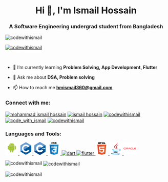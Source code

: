 <h1 align="center">Hi 👋, I'm Ismail Hossain</h1>
<h3 align="center">A Software Engineering undergrad student from Bangladesh</h3>

<p align="left"> <img src="https://komarev.com/ghpvc/?username=codewithismail&label=Profile%20views&color=0e75b6&style=flat" alt="codewithismail" /> </p>

<p align="left"> <a href="https://github.com/ryo-ma/github-profile-trophy"><img src="https://github-profile-trophy.vercel.app/?username=codewithismail" alt="codewithismail" /></a> </p>

<p align="left"> <a href="https://twitter.com/" target="blank"><img src="https://img.shields.io/twitter/follow/?logo=twitter&style=for-the-badge" alt="" /></a> </p>

- 🌱 I’m currently learning **Problem Solving, App Development, Flutter**

- 💬 Ask me about **DSA, Problem solving**

- 📫 How to reach me **hmismail360@gmail.com**

<h3 align="left">Connect with me:</h3>
<p align="left">
<a href="https://linkedin.com/in/mohammad ismail hossain" target="blank"><img align="center" src="https://raw.githubusercontent.com/rahuldkjain/github-profile-readme-generator/master/src/images/icons/Social/linked-in-alt.svg" alt="mohammad ismail hossain" height="30" width="40" /></a>
<a href="https://fb.com/ismail hossain" target="blank"><img align="center" src="https://raw.githubusercontent.com/rahuldkjain/github-profile-readme-generator/master/src/images/icons/Social/facebook.svg" alt="ismail hossain" height="30" width="40" /></a>
<a href="https://www.codechef.com/users/codewithismail" target="blank"><img align="center" src="https://cdn.jsdelivr.net/npm/simple-icons@3.1.0/icons/codechef.svg" alt="codewithismail" height="30" width="40" /></a>
<a href="https://codeforces.com/profile/code_with_ismail" target="blank"><img align="center" src="https://raw.githubusercontent.com/rahuldkjain/github-profile-readme-generator/master/src/images/icons/Social/codeforces.svg" alt="code_with_ismail" height="30" width="40" /></a>
<a href="https://www.leetcode.com/codewithismail" target="blank"><img align="center" src="https://raw.githubusercontent.com/rahuldkjain/github-profile-readme-generator/master/src/images/icons/Social/leet-code.svg" alt="codewithismail" height="30" width="40" /></a>
</p>

<h3 align="left">Languages and Tools:</h3>
<p align="left"> <a href="https://developer.android.com" target="_blank" rel="noreferrer"> <img src="https://raw.githubusercontent.com/devicons/devicon/master/icons/android/android-original-wordmark.svg" alt="android" width="40" height="40"/> </a> <a href="https://www.cprogramming.com/" target="_blank" rel="noreferrer"> <img src="https://raw.githubusercontent.com/devicons/devicon/master/icons/c/c-original.svg" alt="c" width="40" height="40"/> </a> <a href="https://www.w3schools.com/cpp/" target="_blank" rel="noreferrer"> <img src="https://raw.githubusercontent.com/devicons/devicon/master/icons/cplusplus/cplusplus-original.svg" alt="cplusplus" width="40" height="40"/> </a> <a href="https://www.w3schools.com/css/" target="_blank" rel="noreferrer"> <img src="https://raw.githubusercontent.com/devicons/devicon/master/icons/css3/css3-original-wordmark.svg" alt="css3" width="40" height="40"/> </a> <a href="https://dart.dev" target="_blank" rel="noreferrer"> <img src="https://www.vectorlogo.zone/logos/dartlang/dartlang-icon.svg" alt="dart" width="40" height="40"/> </a> <a href="https://flutter.dev" target="_blank" rel="noreferrer"> <img src="https://www.vectorlogo.zone/logos/flutterio/flutterio-icon.svg" alt="flutter" width="40" height="40"/> </a> <a href="https://www.w3.org/html/" target="_blank" rel="noreferrer"> <img src="https://raw.githubusercontent.com/devicons/devicon/master/icons/html5/html5-original-wordmark.svg" alt="html5" width="40" height="40"/> </a> <a href="https://www.java.com" target="_blank" rel="noreferrer"> <img src="https://raw.githubusercontent.com/devicons/devicon/master/icons/java/java-original.svg" alt="java" width="40" height="40"/> </a> <a href="https://www.oracle.com/" target="_blank" rel="noreferrer"> <img src="https://raw.githubusercontent.com/devicons/devicon/master/icons/oracle/oracle-original.svg" alt="oracle" width="40" height="40"/> </a> </p>

<p><img align="left" src="https://github-readme-stats.vercel.app/api/top-langs?username=codewithismail&show_icons=true&locale=en&layout=compact" alt="codewithismail" /></p>

<p>&nbsp;<img align="center" src="https://github-readme-stats.vercel.app/api?username=codewithismail&show_icons=true&locale=en" alt="codewithismail" /></p>

<p><img align="center" src="https://github-readme-streak-stats.herokuapp.com/?user=codewithismail&" alt="codewithismail" /></p>

